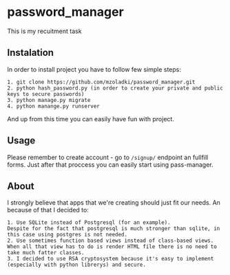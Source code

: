 # password_manager

This is my recuitment task

## Instalation

In order to install project you have to follow few simple steps:

	1. git clone https://github.com/mzoladki/password_manager.git
	2. python hash_password.py (in order to create your private and public keys to secure passwords)
	3. python manage.py migrate
	4. python manange.py runserver


And up from this time you can easily have fun with project.

## Usage

Please remember to create account - go to ` /signup/ ` endpoint an fullfill forms.
Just after that proccess you can easily start using pass-manager.

## About

I strongly believe that apps that we're creating should just fit our needs.
An because of that I decided to:

	1. Use SQLite instead of Postgresql (for an example).
	Despite for the fact that postgresql is much stronger than sqlite, in this case using postgres is not needed.
	2. Use sometimes function based views instead of class-based views. 
	When all that view has to do is render HTML file there is no need to take much fatter classes.
	3. I decided to use RSA cryptosystem because it's easy to implement (especially with python librerys) and secure.


